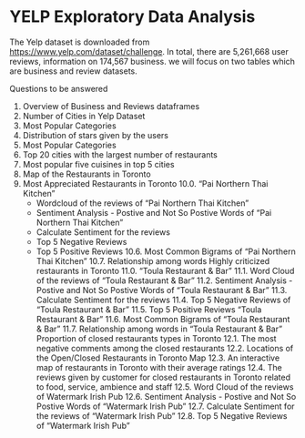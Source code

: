 # YELP Exploratory Data Analysis
The Yelp dataset is downloaded from https://www.yelp.com/dataset/challenge. In total, there are 5,261,668 user reviews, information on 174,567 business. we will focus on two tables which are business and review datasets.

Questions to be answered
1. Overview of Business and Reviews dataframes
2. Number of Cities in Yelp Dataset
3. Most Popular Categories
4. Distribution of stars given by the users
5. Most Popular Categories
6. Top 20 cities with the largest number of restaurants
7. Most popular five cuisines in top 5 cities
8. Map of the Restaurants in Toronto
9. Most Appreciated Restaurants in Toronto
10.0. “Pai Northern Thai Kitchen”
    + Wordcloud of the reviews of “Pai Northern Thai Kitchen”
    + Sentiment Analysis - Postive and Not So Postive Words of “Pai Northern Thai Kitchen”
    + Calculate Sentiment for the reviews
    + Top 5 Negative Reviews
    + Top 5 Positive Reviews
10.6. Most Common Bigrams of “Pai Northern Thai Kitchen”
10.7. Relationship among words
Highly criticized restaurants in Toronto
11.0. “Toula Restaurant & Bar”
11.1. Word Cloud of the reviews of “Toula Restaurant & Bar”
11.2. Sentiment Analysis - Postive and Not So Postive Words of “Toula Restaurant & Bar”
11.3. Calculate Sentiment for the reviews
11.4. Top 5 Negative Reviews of “Toula Restaurant & Bar”
11.5. Top 5 Positive Reviews “Toula Restaurant & Bar”
11.6. Most Common Bigrams of “Toula Restaurant & Bar”
11.7. Relationship among words in “Toula Restaurant & Bar”
Proportion of closed restaurants types in Toronto
12.1. The most negative comments among the closed restaurants
12.2. Locations of the Open/Closed Restaurants in Toronto Map
12.3. An interactive map of restaurants in Toronto with their average ratings
12.4. The reviews given by customer for closed restaurants in Toronto related to food, service, ambience and staff
12.5. Word Cloud of the reviews of Watermark Irish Pub
12.6. Sentiment Analysis - Postive and Not So Postive Words of “Watermark Irish Pub”
12.7. Calculate Sentiment for the reviews of “Watermark Irish Pub”
12.8. Top 5 Negative Reviews of “Watermark Irish Pub”
